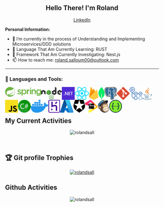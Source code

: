 <h2 align="center">Hello There! I'm Roland</a></h2>
<p align="center">
  <a href="https://www.linkedin.com/in/roland-salloum-09687b188/">LinkedIn</a> 
</p>



**Personal Information:**

- 🌱  I’m currently in the process of Understanding and Implementing Microservices/DDD solutions
- 📖  Language That Am Currently Learning: RUST
- 🔎  Framework That Am Currently Investigating: Nest.js 
- 📫  How to reach me: roland.salloum00@outlook.com

***

### 🔨 Languages and Tools:
<a> <img align="left" src="https://github.com/RolandSall/RolandSall/blob/main/assets/spring.svg" alt="spring-boot" height="32px"/> </a> 
<a> <img align="left" src="https://github.com/RolandSall/RolandSall/blob/main/assets/nodejs.svg" alt="nodejs" height="42px"/> </a> 
<a> <img align="left" src="https://github.com/RolandSall/RolandSall/blob/main/assets/dotnet.svg" alt="dotnet" height="42px"/> </a> 
<a> <img align="left" src="https://github.com/RolandSall/RolandSall/blob/main/assets/react.svg" alt="react" height="42px"/> </a> 
<a> <img align="left" src="https://github.com/RolandSall/RolandSall/blob/main/assets/firebase.svg" alt="firebase" height="42px"/> </a> 
<a> <img align="left" src="https://github.com/RolandSall/RolandSall/blob/main/assets/mongodb-icon.svg" alt="mongodb-icon" height="42px"/> </a> 
<a> <img align="left" src="https://github.com/RolandSall/RolandSall/blob/main/assets/postgresql.svg" alt="postgresql" height="42px"/> </a> 
<a> <img align="left" src="https://github.com/RolandSall/RolandSall/blob/main/assets/git-icon.svg" alt="git-icon" height="42px"/> </a> 
<a> <img align="left" src="https://github.com/RolandSall/RolandSall/blob/main/assets/github-actions.svg" alt="github-actions" height="42px"/> </a> 
<a> <img align="left" src="https://github.com/RolandSall/RolandSall/blob/main/assets/java.svg" alt="java" height="42px"/> </a> 
<a> <img align="left" src="https://github.com/RolandSall/RolandSall/blob/main/assets/javascript.svg" alt="javascript" height="42px"/> </a> 
<a> <img align="left" src="https://github.com/RolandSall/RolandSall/blob/main/assets/c-sharp.svg" alt="c-sharp" height="42px"/> </a> 
<a> <img align="left" src="https://github.com/RolandSall/RolandSall/blob/main/assets/docker-icon.svg" alt="docker-icon" height="42px"/> </a> 
<a> <img align="left" src="https://github.com/RolandSall/RolandSall/blob/main/assets/heroku-icon.svg" alt="heroku-icon" height="42px"/> </a> 
<a> <img align="left" src="https://github.com/RolandSall/RolandSall/blob/main/assets/microsoft-azure.svg" alt="microsoft-azure" height="42px"/> </a> 
<a> <img align="left" src="https://github.com/RolandSall/RolandSall/blob/main/assets/auth0-icon.svg" alt="auth0-icon" height="42px"/> </a> 
<a> <img align="left" src="https://github.com/RolandSall/RolandSall/blob/main/assets/jetbrains.svg" alt="jetbrains" height="42px"/> </a> 
<a> <img align="left" src="https://github.com/RolandSall/RolandSall/blob/main/assets/mailchimp-freddie.svg" alt="mailchimp-freddie" height="42px"/> </a> 
<a> <img align="left" src="https://github.com/RolandSall/RolandSall/blob/main/assets/swagger.svg" alt="swagger" height="42px"/> </a> 
<br><br><br><br>

## My Current Activities
<p align="center"><img src="https://github-readme-streak-stats.herokuapp.com/?user=rolandsall" alt="rolandsall" /></p>

<br>

## :trophy: Git profile Trophies

<p align="center">
  <a href="https://github.com/ryo-ma/github-profile-trophy"><img src="https://github-profile-trophy.vercel.app/?username=rolandsall&" alt="rolandsall" /></a> 
</p>



## Github Activities

<p align="center">
  

 <img src="https://github-readme-stats.vercel.app/api?username=rolandsall&count_private=true&show_icons=true&include_all_commits=true" alt="rolandsall" />
</p>

  



